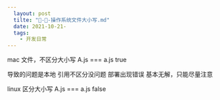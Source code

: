 ```yaml
---
  layout: post
  tilte: "🍎-📁-操作系统文件大小写.md"
  date: 2021-10-21-
  tags: 
    - 开发日常
---
```

  mac 文件，不区分大小写 
A.js  === a.js true

导致的问题是本地 引用不区分没问题 部署出现错误
基本无解，只能尽量注意

linux 区分大小写 
A.js === a.js false
